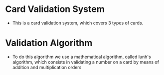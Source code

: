 <h1> Card Validation System </h1>

- This is a card validation system, which covers 3 types of cards. 

<h1>Validation Algorithm </h1>

- To do this algorithm we use a mathematical algorithm, called lunh's algorithm, which consists in validating a number on a card by means of addition and multiplication orders
